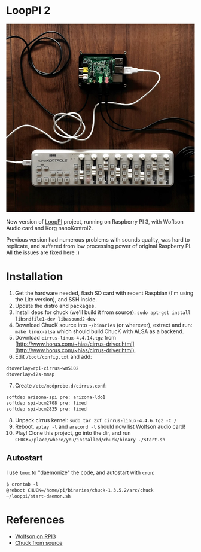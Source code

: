# LoopPI 2

![](/assets/photo.jpg)

New version of [LoopPI](https://github.com/szymonkaliski/LoopPI) project, running on Raspberry PI 3, with Woflson Audio card and Korg nanoKontrol2.

Previous version had numerous problems with sounds quality, was hard to replicate, and suffered from low processing power of original Raspberry PI. All the issues are fixed here :)

# Installation

1. Get the hardware needed, flash SD card with recent Raspbian (I'm using the Lite version), and SSH inside.
2. Update the distro and packages.
3. Install deps for chuck (we'll build it from source): `sudo apt-get install libsndfile1-dev libasound2-dev`
4. Download ChucK source into `~/binaries` (or wherever), extract and run: `make linux-alsa` which should build ChucK with ALSA as a backend.
5. Download `cirrus-linux-4.4.14.tgz` from [http://www.horus.com/~hias/cirrus-driver.html](http://www.horus.com/~hias/cirrus-driver.html).
6. Edit `/boot/config.txt` and add:

```
dtoverlay=rpi-cirrus-wm5102
dtoverlay=i2s-mmap
```

7. Create `/etc/modprobe.d/cirrus.conf`:

```
softdep arizona-spi pre: arizona-ldo1
softdep spi-bcm2708 pre: fixed
softdep spi-bcm2835 pre: fixed
```

8. Unpack cirrus kernel: `sudo tar zxf cirrus-linux-4.4.6.tgz -C /`
9. Reboot. `aplay -l` and `arecord -l` should now list Wolfson audio card!
10. Play! Clone this project, go into the dir, and run `CHUCK=/place/where/you/installed/chuck/binary ./start.sh`

## Autostart

I use `tmux` to "daemonize" the code, and autostart with `cron`:

```
$ crontab -l
@reboot CHUCK=/home/pi/binaries/chuck-1.3.5.2/src/chuck ~/looppi/start-daemon.sh
```

# References

- [Wolfson on RPI3](https://www.element14.com/community/message/196122/l/re-cirrus-logic-audio-card-and-raspberry-pi-3#196122)
- [Chuck from source](https://medium.com/code-zen/running-chuck-on-rpi-4acaf51a0218#.2zn4j3hbe)
